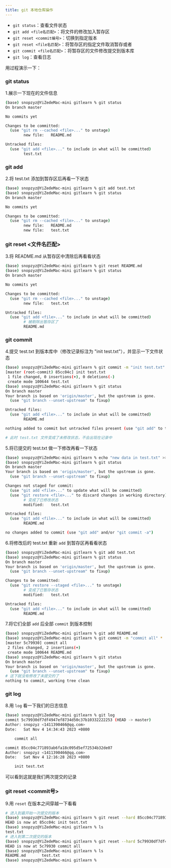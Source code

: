 ```yaml
---
title: git 本地仓库操作
---
```


- `git status`：查看文件状态
- `git add <file名匹配>`：将文件的修改加入暂存区
- `git reset <commit编号>`：切换到指定版本
- `git reset <file名匹配>`：将暂存区的指定文件取消暂存或者
- `git commit <file名匹配>`：将暂存区的文件修改提交到版本库
- `git log`：查看日志

用过程演示一下：  

### git status
  
1.展示一下现在的文件信息  

```sh
(base) snopzyz@YiZedeMac-mini gitlearn % git status
On branch master

No commits yet

Changes to be committed:
  (use "git rm --cached <file>..." to unstage)
        new file:   README.md

Untracked files:
  (use "git add <file>..." to include in what will be committed)
        test.txt
```

### git add

2.将 test.txt 添加到暂存区后再看一下状态

```sh
(base) snopzyz@YiZedeMac-mini gitlearn % git add test.txt
(base) snopzyz@YiZedeMac-mini gitlearn % git status
On branch master

No commits yet

Changes to be committed:
  (use "git rm --cached <file>..." to unstage)
        new file:   README.md
        new file:   test.txt
```

### git reset <文件名匹配>

3.将 README.md 从暂存区中清除后再看看状态

```sh
(base) snopzyz@YiZedeMac-mini gitlearn % git reset README.md
(base) snopzyz@YiZedeMac-mini gitlearn % git status
On branch master

No commits yet

Changes to be committed:
  (use "git rm --cached <file>..." to unstage)
        new file:   test.txt

Untracked files:
  (use "git add <file>..." to include in what will be committed)
        # 被剔除出暂存区了
        README.md
```

### git commit

4.提交 test.txt 到版本库中（修改记录标注为 "init test.txt"），并显示一下文件状态

```sh
(base) snopzyz@YiZedeMac-mini gitlearn % git commit -m "init test.txt" test.txt
[master (root-commit) 85cc04c] init test.txt
 1 file changed, 0 insertions(+), 0 deletions(-)
 create mode 100644 test.txt
(base) snopzyz@YiZedeMac-mini gitlearn % git status
On branch master
Your branch is based on 'origin/master', but the upstream is gone.
  (use "git branch --unset-upstream" to fixup)

Untracked files:
  (use "git add <file>..." to include in what will be committed)
        README.md

nothing added to commit but untracked files present (use "git add" to track)

# 此时 test.txt 文件变成了未修改状态，不会出现在记录中
```

5.将已提交的 test.txt 做一下修改再看一下状态  

```sh
(base) snopzyz@YiZedeMac-mini gitlearn % echo "new data in test.txt" >> test.txt
(base) snopzyz@YiZedeMac-mini gitlearn % git status
On branch master
Your branch is based on 'origin/master', but the upstream is gone.
  (use "git branch --unset-upstream" to fixup)

Changes not staged for commit:
  (use "git add <file>..." to update what will be committed)
  (use "git restore <file>..." to discard changes in working directory)
        # 变成了已修改状态
        modified:   test.txt

Untracked files:
  (use "git add <file>..." to include in what will be committed)
        README.md

no changes added to commit (use "git add" and/or "git commit -a")
```

6.将修改后的 test.txt 重新 `add` 到暂存区再看看状态

```sh
(base) snopzyz@YiZedeMac-mini gitlearn % git add test.txt
(base) snopzyz@YiZedeMac-mini gitlearn % git status
On branch master
Your branch is based on 'origin/master', but the upstream is gone.
  (use "git branch --unset-upstream" to fixup)

Changes to be committed:
  (use "git restore --staged <file>..." to unstage)
        # 变成了已暂存状态
        modified:   test.txt

Untracked files:
  (use "git add <file>..." to include in what will be committed)
        README.md

```

7.将它们全部 `add` 后全部 `commit` 到版本控制

```sh
(base) snopzyz@YiZedeMac-mini gitlearn % git add README.md
(base) snopzyz@YiZedeMac-mini gitlearn % git commit -m "commit all" *
[master 5c79930] commit all
 2 files changed, 2 insertions(+)
 create mode 100644 README.md
(base) snopzyz@YiZedeMac-mini gitlearn % git status
On branch master
Your branch is based on 'origin/master', but the upstream is gone.
  (use "git branch --unset-upstream" to fixup)
# 这下就没有修改了未提交的了
nothing to commit, working tree clean
```

### git log

8.用 `log` 看一下我们的日志信息

```sh
(base) snopzyz@YiZedeMac-mini gitlearn % git log
commit 5c79930df7df4947ef8734d50c37b10332222253 (HEAD -> master)
Author: snopzyz <1411390466@qq.com>
Date:   Sat Nov 4 14:34:43 2023 +0800

    commit all

commit 85cc04c771893ab6fa18c095d5ef72534b32de07
Author: snopzyz <1411390466@qq.com>
Date:   Sat Nov 4 12:16:28 2023 +0800

    init test.txt
```

可以看到这就是我们两次提交的记录

### git reset <commit号>

9.用 `reset` 在版本之间穿越一下看看

```sh
# 进入到最开始一次提交的版本
(base) snopzyz@YiZedeMac-mini gitlearn % git reset --hard 85cc04c771893ab6fa18c095d5ef72534b32de07
HEAD is now at 85cc04c init test.txt
(base) snopzyz@YiZedeMac-mini gitlearn % ls
test.txt
# 进入到第二次提交的版本
(base) snopzyz@YiZedeMac-mini gitlearn % git reset --hard 5c79930df7df4947ef8734d50c37b10332222253
HEAD is now at 5c79930 commit all
(base) snopzyz@YiZedeMac-mini gitlearn % ls
README.md       test.txt
(base) snopzyz@YiZedeMac-mini gitlearn % 
```